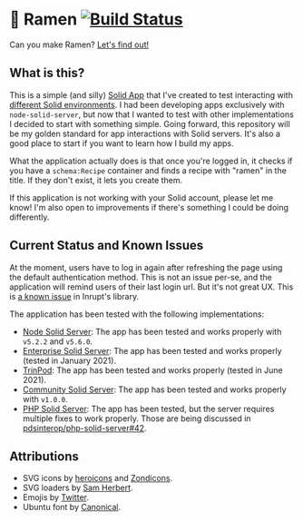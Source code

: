 # 🍜 Ramen [![Build Status](https://semaphoreci.com/api/v1/noeldemartin/ramen/branches/main/badge.svg)](https://semaphoreci.com/noeldemartin/ramen)

Can you make Ramen? [Let's find out!](https://ramen.noeldemartin.com)

## What is this?

This is a simple (and silly) [Solid App](https://solidproject.org) that I've created to test interacting with [different Solid environments](#current-status-and-known-issues). I had been developing apps exclusively with `node-solid-server`, but now that I wanted to test with other implementations I decided to start with something simple. Going forward, this repository will be my golden standard for app interactions with Solid servers. It's also a good place to start if you want to learn how I build my apps.

What the application actually does is that once you're logged in, it checks if you have a `schema:Recipe` container and finds a recipe with "ramen" in the title. If they don't exist, it lets you create them.

If this application is not working with your Solid account, please let me know! I'm also open to improvements if there's something I could be doing differently.

## Current Status and Known Issues

At the moment, users have to log in again after refreshing the page using the default authentication method. This is not an issue per-se, and the application will remind users of their last login url. But it's not great UX. This is [a known issue](https://github.com/inrupt/solid-client-authn-js/issues/423) in Inrupt's library.

The application has been tested with the following implementations:

- [Node Solid Server](https://github.com/solid/node-solid-server): The app has been tested and works properly with `v5.2.2` and `v5.6.0`.
- [Enterprise Solid Server](https://inrupt.com/products/enterprise-solid-server/): The app has been tested and works properly (tested in January 2021).
- [TrinPod](https://trinpod.us/): The app has been tested and works properly (tested in June 2021).
- [Community Solid Server](https://github.com/solid/community-server): The app has been tested and works properly with `v1.0.0`.
- [PHP Solid Server](https://github.com/pdsinterop/php-solid-server): The app has been tested, but the server requires multiple fixes to work properly. Those are being discussed in [pdsinterop/php-solid-server#42](https://github.com/pdsinterop/php-solid-server/issues/42).

## Attributions

- SVG icons by [heroicons](https://heroicons.com) and [Zondicons](https://www.zondicons.com).
- SVG loaders by [Sam Herbert](https://samherbert.net/svg-loaders).
- Emojis by [Twitter](https://github.com/twitter/twemoji).
- Ubuntu font by [Canonical](https://design.ubuntu.com/font).
